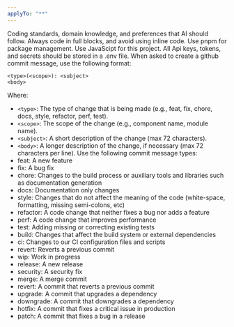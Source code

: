 ```yaml
---
applyTo: "**"
---
```


Coding standards, domain knowledge, and preferences that AI should follow.
Always code in full blocks, and avoid using inline code.
Use pnpm for package management.
Use JavaScipt for this project.
All Api keys, tokens, and secrets should be stored in a .env file.
When asked to create a github commit message, use the following format:

```
<type>(<scope>): <subject>
<body>
```

Where:

- `<type>`: The type of change that is being made (e.g., feat, fix, chore, docs, style, refactor, perf, test).
- `<scope>`: The scope of the change (e.g., component name, module name).
- `<subject>`: A short description of the change (max 72 characters).
- `<body>`: A longer description of the change, if necessary (max 72 characters per line).
  Use the following commit message types:
- feat: A new feature
- fix: A bug fix
- chore: Changes to the build process or auxiliary tools and libraries such as documentation generation
- docs: Documentation only changes
- style: Changes that do not affect the meaning of the code (white-space, formatting, missing semi-colons, etc)
- refactor: A code change that neither fixes a bug nor adds a feature
- perf: A code change that improves performance
- test: Adding missing or correcting existing tests
- build: Changes that affect the build system or external dependencies
- ci: Changes to our CI configuration files and scripts
- revert: Reverts a previous commit
- wip: Work in progress
- release: A new release
- security: A security fix
- merge: A merge commit
- revert: A commit that reverts a previous commit
- upgrade: A commit that upgrades a dependency
- downgrade: A commit that downgrades a dependency
- hotfix: A commit that fixes a critical issue in production
- patch: A commit that fixes a bug in a release
